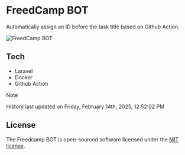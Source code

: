 # FreedCamp BOT

Automatically assign an ID before the task title based on Github Action.

![FreedCamp BOT](https://repository-images.githubusercontent.com/737932867/7d34798b-2680-471c-b089-a78a718d3d6a)

## Tech

- Laravel
- Docker
- Github Action

> [!NOTE]  
> History last updated on Friday, February 14th, 2025, 12:52:02 PM

## License

The Freedcamp BOT is open-sourced software licensed under the [MIT license](https://opensource.org/licenses/MIT).
